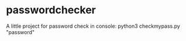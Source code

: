 # passwordchecker
A little project for password check
in console: python3 checkmypass.py "password"

